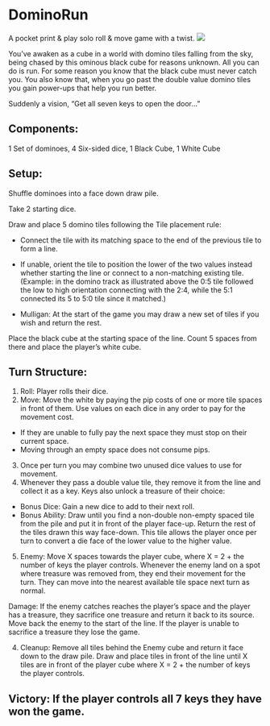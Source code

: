 # DominoRun
A pocket print & play solo roll &amp; move game with a twist.
![](https://raw.githubusercontent.com/rvillaver/DominoRun/master/dominorun-ronald-villaver-cc_nc.jpg)

You’ve awaken as a cube in a world with domino tiles falling from the sky, being chased by this ominous black cube for reasons unknown. All you can do is run. For some reason you know that the black cube must never catch you. You also know that, when you go past the double value domino tiles you gain power-ups that help you run better.

Suddenly a vision, “Get all seven keys to open the door…”

## Components:
1 Set of dominoes,
4 Six-sided dice,
1 Black Cube, 1 White Cube


## Setup:
Shuffle dominoes into a face down draw pile. 

Take 2 starting dice. 

Draw and place 5 domino tiles following the Tile placement rule:

  * Connect the tile with its matching space to the end of the previous tile to form a line. 

  * If unable, orient the tile to position the lower of the two values instead whether starting 
the line or connect to a non-matching existing tile. (Example: in the domino track as illustrated above the 0:5 tile followed the low to high orientation connecting with the 2:4, while the 5:1 connected its 5 to 5:0 tile since it matched.)
  
  * Mulligan: At the start of the game you may draw a new set of tiles if you wish and return the rest.

Place the black cube at the starting space of the line. Count 5 spaces from there and place the player’s white cube.


## Turn Structure:
1. Roll: Player rolls their dice.
2. Move: Move the white by paying the pip costs of one or more tile spaces in front of them. Use values on each dice in any order to pay for the movement cost.
 * If they are unable to fully pay the next space they must stop on their current space.
 * Moving through an empty space does not consume pips.
3. Once per turn you may combine two unused dice values to use for movement.
4. Whenever they pass a double value tile, they remove it from the line and collect it as a key. Keys also unlock a treasure of their choice:
 * Bonus Dice: Gain a new dice to add to their next roll.
 * Bonus Ability: Draw until you find a non-double non-empty spaced tile from the pile and put it in front of the player face-up. Return the rest of the tiles drawn this way face-down. This tile allows the player once per turn to convert a die face of the lower value to the higher value.
5. Enemy: Move X spaces towards the player cube, where X = 2 + the number of keys the player controls. Whenever the enemy land on a spot where treasure was removed from, they end their movement for the turn. They can move into the nearest available tile space next turn as normal.

Damage: If the enemy catches reaches the player’s space and the player has a treasure, they sacrifice one treasure and return it back to its source. Move back the enemy to the start of the line. If the player is unable to sacrifice a treasure they lose the game.

4.	Cleanup: Remove all tiles behind the Enemy cube and return it face down to the draw pile. Draw and place tiles in front of the line until X tiles are in front of the player cube where X = 2 + the number of keys the player controls.


## Victory: If the player controls all 7 keys they have won the game.
